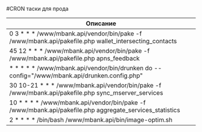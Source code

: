 #CRON таски для прода

|  Описание                               
| ---------------------------------------------------------------------------------------------------------------|
| 0 3 * * * /www/mbank.api/vendor/bin/pake -f /www/mbank.api/pakefile.php wallet_intersecting_contacts |
| 45 12 * * * /www/mbank.api/vendor/bin/pake -f /www/mbank.api/pakefile.php apns_feedback|
| * * * * * /www/mbank.api/vendor/bin/drunken do --config="/www/mbank.api/drunken.config.php" |
| 30 10-21 * * * /www/mbank.api/vendor/bin/pake -f /www/mbank.api/pakefile.php sync_mserver_services |
| 10 * * * * /www/mbank.api/vendor/bin/pake -f /www/mbank.api/pakefile.php aggregate_services_statistics |
| 2 * * * * /bin/bash /www/mbank.api/bin/image-optim.sh |
